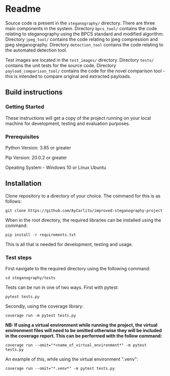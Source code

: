 # Readme


Source code is present in the `steganography/` directory. There are three main components in the system. Directory `bpcs_tool/` contains the code relating to steganography using the BPCS standard and modified algorithm. Directory `jpeg_tool/` contains the code relating to jpeg compression and jpeg steganography. Directory `detection_tool` contains the code relating to the automated detection tool. 

Test images are located in the `test_images/` directory. Directory `tests/` contains the unit tests for the source code. Directory `payload_comparison_tool/` contains the code for the novel comparison tool - this is intended to compare original and extracted payloads.  


## Build instructions

### Getting Started  

These instructions will get a copy of the project running on your local machine for development, testing and evaluation purposes.

### Prerequisites

Python Version: 3.85 or greater

Pip Version: 20.0.2 or greater

Opeating System - Windows 10 or Linux Ubuntu

## Installation

Clone repository to a directory of your choice. The command for this is as follows:

`git clone https://github.com/AyCarlito/improved-steganography-project`

When in the root directory, the required libraries can be installed using the command:

`pip install -r requirements.txt`

This is all that is needed for development, testing and usage.

### Test steps

First navigate to the required directory using the following command:

`cd steganography/tests`

Tests can be run in one of two ways. First with pytest:

`pytest tests.py`

Secondly, using the coverage library:

`coverage run -m pytest tests.py`

**NB: If using a virtual environment while running the project, the virtual environment files will need to be omitted otherwise they will be included in the coverage report. This can be performed with the follow command:**

`coverage run --omit="*<name_of_virtual_environment*" -m pytest tests.py`

An example of this, while using the virtual environment ".venv":

`coverage run --omit="*.venv*" -m pytest tests.py`



